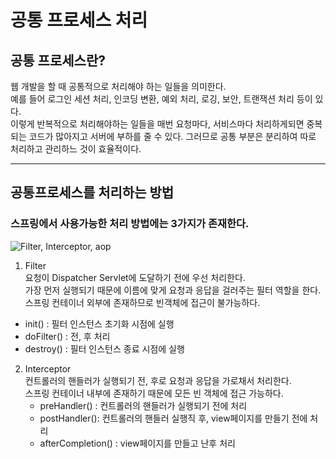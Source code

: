 # 공통 프로세스 처리

## 공통 프로세스란?
웹 개발을 할 때 공통적으로 처리해야 하는 일들을 의미한다.   
예를 들어 로그인 세션 처리, 인코딩 변환, 예외 처리, 로깅, 보안, 트랜잭션 처리 등이 있다.   
이렇게 반복적으로 처리해야하는 일들을 매번 요청마다, 서비스마다 처리하게되면 중복되는 코드가 많아지고 서버에 부하를 줄 수 있다. 그러므로 공통 부분은 분리하여 따로 처리하고 관리하느 것이 효율적이다.

---
## 공통프로세스를 처리하는 방법
### 스프링에서 사용가능한 처리 방법에는 3가지가 존재한다.
![Filter, Interceptor, aop](../resource/Filter,%20Interceptor,%20aop.png)

1. Filter   
  요청이 Dispatcher Servlet에 도달하기 전에 우선 처리한다.    
  가장 먼저 실행되기 때문에 이름에 맞게 요청과 응답을 걸러주는 필터 역할을 한다.   
  스프링 컨테이너 외부에 존재하므로 빈객체에 접근이 불가능하다.
  - init() : 필터 인스턴스 초기화 시점에 실행
  - doFilter() : 전, 후 처리
  - destroy() : 필터 인스턴스 종료 시점에 실행

2. Interceptor   
   컨트롤러의 핸들러가 실행되기 전, 후로 요청과 응답을 가로채서 처리한다.   
   스프링 컨테이너 내부에 존재하기 때문에 모든 빈 객체에 접근 가능하다.   
   - preHandler() : 컨트롤러의 핸들러가 실행되기 전에 처리   
   - postHandler(): 컨트롤러의 핸들러 실행직 후, view페이지를 만들기 전에 처리
   - afterCompletion() : view페이지를 만들고 난후 처리
















